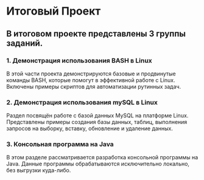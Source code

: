 # Итоговый Проект



## В итоговом проекте представлены 3 группы заданий.

### 1. Демонстрация использования BASH в Linux

В этой части проекта демонстрируются базовые и продвинутые команды BASH, которые помогут в эффективной работе с Linux. Включены примеры скриптов для автоматизации рутинных задач.

### 2. Демонстрация использования mySQL в Linux

Раздел посвящён работе с базой данных MySQL на платформе Linux. Представлены примеры создания базы данных, таблиц, выполнения запросов на выборку, вставку, обновление и удаление данных.

### 3. Консольная программа на Java

В этом разделе рассматривается разработка консольной программы на Java. Данные программы обрабатываются исключительно локально, без выгрузки куда-либо.